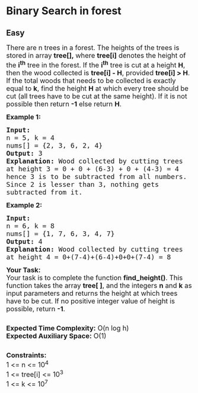 # Binary Search in forest
## Easy
<div class="problems_problem_content__Xm_eO"><p><span style="font-size:18px">There are n trees in a forest. The heights of the trees is stored in array <strong>tree[],&nbsp;</strong>where <strong>tree[i]</strong>&nbsp;denotes the height of the&nbsp;<strong>i<sup>th</sup></strong>&nbsp;tree in the&nbsp;forest</span><span style="font-size:18px">. If the&nbsp;<strong>i<sup>th</sup></strong>&nbsp;tree is cut at a height <strong>H</strong>, then the&nbsp;wood collected is <strong>tree[i] - H</strong>, provided&nbsp;<strong>tree[i] &gt; H</strong>. If the total woods that needs to be collected is exactly equal to&nbsp;<strong>k</strong>,&nbsp;find the height&nbsp;<strong>H</strong> at which every tree should be cut (all trees have to be cut at the same height).&nbsp;If it is not possible then return&nbsp;<strong>-1</strong>&nbsp;else return <strong>H</strong>.</span></p>

<p><span style="font-size:18px"><strong>Example 1:</strong></span></p>

<pre><span style="font-size:18px"><strong>Input:
</strong>n = 5, k = 4
nums[] = {2, 3, 6, 2, 4}
<strong>Output: </strong>3<strong>
Explanation: </strong>Wood collected by cutting trees
at height 3 = 0 + 0 + (6-3) + 0 + (4-3) = 4
hence 3 is to be subtracted from all numbers.
Since 2 is lesser than 3, nothing gets
subtracted from it.</span></pre>

<p><span style="font-size:18px"><strong>Example 2:</strong></span></p>

<pre><span style="font-size:18px"><strong>Input:
</strong>n = 6, k = 8
nums[] = {1, 7, 6, 3, 4, 7}
<strong>Output: </strong>4<strong>
</strong><strong>Explanation: </strong>Wood collected by cutting trees
at height 4 = 0+(7-4)+(6-4)+0+0+(7-4) = 8</span></pre>

<p><span style="font-size:18px"><strong>Your Task:</strong><br>
Your task is to complete the function <strong>find_height()</strong>. This function takes the array <strong>tree[ ]</strong>, and the integers <strong>n</strong> and <strong>k</strong> as input parameters and returns the height at which trees have to be cut. If no positive integer value of height is possible, return <strong>-1</strong>.</span></p>

<p><br>
<span style="font-size:18px"><strong>Expected Time Complexity:</strong> O(n&nbsp;log h)<br>
<strong>Expected Auxiliary Space:</strong> O(1)</span></p>

<p><br>
<span style="font-size:18px"><strong>Constraints:&nbsp;</strong><br>
1 &lt;= n &lt;= 10<sup>4</sup><br>
1 &lt;= tree[i] &lt;= 10<sup>3</sup><br>
1 &lt;= k &lt;= 10<sup>7</sup></span></p>
</div>